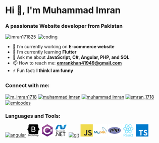 # Hi 👋, I'm Muhammad Imran
### A passionate Website developer from Pakistan

<img align="right" width="400px" src="https://i.pinimg.com/originals/54/e3/7d/54e37d8074ebcde1d96c77d7b2a7f310.gif" alt="coding">
<p align="left"> <img src="https://komarev.com/ghpvc/?username=imran171825&label=Profile%20views&color=0e75b6&style=flat" alt="imran171825" /> </p>

- 🔭 I’m currently working on **E-commerce website**
- 🌱 I’m currently learning **Flutter**
- 💬 Ask me about **JavaScript, C#, Angular, PHP, and SQL**
- 📫 How to reach me: **emrankhan41949@gmail.com**
- ⚡ Fun fact: **I think I am funny**

### Connect with me:
[<img align="center" src="https://raw.githubusercontent.com/rahuldkjain/github-profile-readme-generator/master/src/images/icons/Social/twitter.svg" alt="m_imran1718" height="30" width="40" />](https://twitter.com/m_imran1718)
[<img align="center" src="https://raw.githubusercontent.com/rahuldkjain/github-profile-readme-generator/master/src/images/icons/Social/linked-in-alt.svg" alt="muhammad imran" height="30" width="40" />](https://linkedin.com/in/muhammad%20imran)
[<img align="center" src="https://raw.githubusercontent.com/rahuldkjain/github-profile-readme-generator/master/src/images/icons/Social/facebook.svg" alt="muhammad imran" height="30" width="40" />](https://fb.com/muhammad%20imran)
[<img align="center" src="https://raw.githubusercontent.com/rahuldkjain/github-profile-readme-generator/master/src/images/icons/Social/instagram.svg" alt="emran_1718" height="30" width="40" />](https://instagram.com/emran_1718)
[<img align="center" src="https://raw.githubusercontent.com/rahuldkjain/github-profile-readme-generator/master/src/images/icons/Social/youtube.svg" alt="emicodes" height="30" width="40" />](https://www.youtube.com/c/emicodes)

### Languages and Tools:
[<img src="https://angular.io/assets/images/logos/angular/angular.svg" alt="angular" width="40" height="40"/>](https://angular.io)
[<img src="https://raw.githubusercontent.com/devicons/devicon/master/icons/bootstrap/bootstrap-plain-wordmark.svg" alt="bootstrap" width="40" height="40"/>](https://getbootstrap.com)
[<img src="https://raw.githubusercontent.com/devicons/devicon/master/icons/csharp/csharp-original.svg" alt="csharp" width="40" height="40"/>](https://www.w3schools.com/cs/)
[<img src="https://raw.githubusercontent.com/devicons/devicon/master/icons/dot-net/dot-net-original-wordmark.svg" alt="dotnet" width="40" height="40"/>](https://dotnet.microsoft.com/)
[<img src="https://www.vectorlogo.zone/logos/git-scm/git-scm-icon.svg" alt="git" width="40" height="40"/>](https://git-scm.com/)
[<img src="https://raw.githubusercontent.com/devicons/devicon/master/icons/javascript/javascript-original.svg" alt="javascript" width="40" height="40"/>](https://developer.mozilla.org/en-US/docs/Web/JavaScript)
[<img src="https://raw.githubusercontent.com/devicons/devicon/master/icons/mysql/mysql-original-wordmark.svg" alt="mysql" width="40" height="40"/>](https://www.mysql.com/)
[<img src="https://raw.githubusercontent.com/devicons/devicon/master/icons/php/php-original.svg" alt="php" width="40" height="40"/>](https://www.php.net)
[<img src="https://raw.githubusercontent.com/devicons/devicon/master/icons/react/react-original-wordmark.svg" alt="react" width="40" height="40"/>](https://reactjs.org/)
[<img src="https://raw.githubusercontent.com/devicons/devicon/master/icons/typescript/typescript-original.svg" alt="typescript" width="40" height="40"/>](https://www.typescriptlang.org/)

